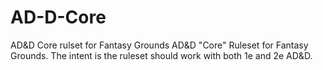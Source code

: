 # AD-D-Core
AD&amp;D Core rulset for Fantasy Grounds
AD&D "Core" Ruleset for Fantasy Grounds. The intent is the ruleset should work with both 1e and 2e AD&D.
